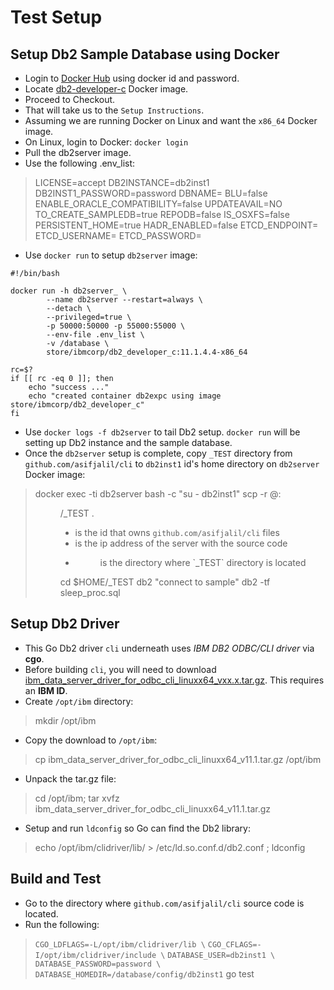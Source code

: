 # Test Setup

## Setup Db2 Sample Database using Docker

* Login to [Docker Hub](https://hub.docker.com) using docker id and password.
* Locate [db2-developer-c](https://hub.docker.com/_/db2-developer-c-edition) Docker image.
* Proceed to Checkout.
* That will take us to the `Setup Instructions`.
* Assuming we are running Docker on Linux and want the `x86_64` Docker image.
* On Linux, login to Docker: `docker login`
* Pull the db2server image.
* Use the following .env_list:

> LICENSE=accept
> DB2INSTANCE=db2inst1
> DB2INST1_PASSWORD=password
> DBNAME=
> BLU=false
> ENABLE_ORACLE_COMPATIBILITY=false
> UPDATEAVAIL=NO
> TO_CREATE_SAMPLEDB=true
> REPODB=false
> IS_OSXFS=false
> PERSISTENT_HOME=true
> HADR_ENABLED=false
> ETCD_ENDPOINT=
> ETCD_USERNAME=
> ETCD_PASSWORD=

* Use `docker run` to setup `db2server` image:

```shell
#!/bin/bash

docker run -h db2server_ \
        --name db2server --restart=always \
        --detach \
        --privileged=true \
        -p 50000:50000 -p 55000:55000 \
        --env-file .env_list \
        -v /database \
        store/ibmcorp/db2_developer_c:11.1.4.4-x86_64

rc=$?
if [[ rc -eq 0 ]]; then
    echo "success ..."
    echo "created container db2expc using image store/ibmcorp/db2_developer_c"
fi
```
* Use `docker logs -f db2server` to tail Db2 setup. `docker run`
will be setting up Db2 instance and the sample database.
* Once the `db2server` setup is complete, copy `_TEST` directory from `github.com/asifjalil/cli`
to `db2inst1` id's home directory on `db2server` Docker image:
> docker exec -ti db2server bash -c "su - db2inst1"
> scp -r <username>@<server ip>:<dir>/_TEST .
> * <username> is the id that owns `github.com/asifjalil/cli` files
> * <server ip> is the ip address of the server with the source code
> * <dir> is the directory where `_TEST` directory is located
>
> cd $HOME/_TEST
> db2 "connect to sample"
> db2 -tf sleep_proc.sql

## Setup Db2 Driver
* This Go Db2 driver `cli` underneath uses _IBM DB2 ODBC/CLI
driver_ via **cgo**.
* Before building `cli`, you will need to
download [ibm_data_server_driver_for_odbc_cli_linuxx64_vxx.x.tar.gz](https://www-01.ibm.com/marketing/iwm/iwm/web/download.do?source=swg-idsoc97&pageType=urx&S_PKG=linuxAMD64). This requires an **IBM ID**.
* Create `/opt/ibm` directory:
> mkdir /opt/ibm
* Copy the download to `/opt/ibm`:
> cp ibm_data_server_driver_for_odbc_cli_linuxx64_v11.1.tar.gz /opt/ibm
* Unpack the tar.gz file:
> cd /opt/ibm; tar xvfz ibm_data_server_driver_for_odbc_cli_linuxx64_v11.1.tar.gz
* Setup and run `ldconfig` so Go can find the Db2 library:
> echo /opt/ibm/clidriver/lib/ > /etc/ld.so.conf.d/db2.conf ; ldconfig

## Build and Test
* Go to the directory where `github.com/asifjalil/cli` source code is located.
* Run the following:
> `CGO_LDFLAGS=-L/opt/ibm/clidriver/lib \`
> `CGO_CFLAGS=-I/opt/ibm/clidriver/include \`
> `DATABASE_USER=db2inst1 \`
> `DATABASE_PASSWORD=password \`
> `DATABASE_HOMEDIR=/database/config/db2inst1` go test

